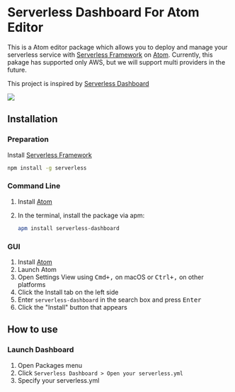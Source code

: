 # Serverless Dashboard For Atom Editor
This is a Atom editor package which allows you to deploy and manage your serverless service with [Serverless Framework](https://serverless.com/framework/) on [Atom](https://atom.io/).
Currently, this pakage has supported only AWS, but we will support multi providers in the future.

This project is inspired by [Serverless Dashboard](https://github.com/serverless/dashboard)

<img src="https://raw.githubusercontent.com/horike37/serverless-dashboard-for-atom/master/screenshot.gif" />

## Installation
### Preparation
Install [Serverless Framework](https://serverless.com/framework/)

 ```sh
 npm install -g serverless
 ```
    
### Command Line

1. Install [Atom](https://atom.io)
2. In the terminal, install the package via apm:

    ```sh
    apm install serverless-dashboard
    ```

### GUI

1. Install [Atom](https://atom.io)
1. Launch Atom
1. Open Settings View using <kbd>Cmd+,</kbd> on macOS or <kbd>Ctrl+,</kbd> on other platforms
1. Click the Install tab on the left side
1. Enter `serverless-dashboard` in the search box and press <kbd>Enter</kbd>
1. Click the "Install" button that appears

## How to use

### Launch Dashboard
1. Open Packages menu
1. Click `Serverless Dashboard > Open your serverless.yml`
1. Specify your serverless.yml

